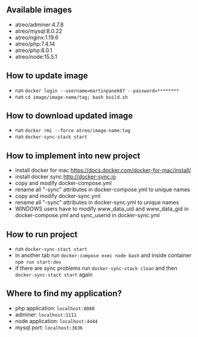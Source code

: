 ## Available images
- atreo/adminer:4.7.8
- atreo/mysql:8.0.22
- atreo/nginx:1.19.6
- atreo/php:7.4.14
- atreo/php:8.0.1
- atreo/node:15.5.1

## How to update image
- run `docker login --username=martinpanek87 --password=********`
- run `cd image/image-name/tag; bash build.sh`

## How to download updated image
- run `docker rmi --force atreo/image-name:tag`
- run `docker-sync-stack start`

## How to implement into new project
- install docker for mac https://docs.docker.com/docker-for-mac/install/
- install docker sync http://docker-sync.io
- copy and modify docker-compose.yml
- rename all "-sync" attributes in docker-compose.yml to unique names 
- copy and modify docker-sync.yml
- rename all "-sync" attributes in docker-sync.yml to unique names
- WINDOWS users have to modify www_data_uid and www_data_gid in docker-compose.yml and sync_userid in docker-sync.yml

## How to run project
- run `docker-sync-stact start`
- in another tab run `docker-compose exec node bash` and inside container `npm run start:dev`
- if there are sync problems run `docker-sync-stack clean` and then `docker-sync-stact start` again

## Where to find my application?
- php application: `localhost:8080`
- adminer: `localhost:1111`
- node application: `localhost:4444`
- mysql port: `localhost:3636`
